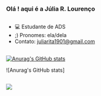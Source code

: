 ### Olá ! aqui é a Júlia R. Lourenço

##

- 💻 Estudante de ADS
- ;) Pronomes: ela/dela
- Contato: juliarita1901@gmail.com

##
[![Anurag's GitHub stats](https://github-readme-stats.vercel.app/api?username=Ritinha019)](https://github-readme-stats.vercel.app/api?username=anuraghazra&show_icons=true&theme=transparent)

![Anurag's GitHub stats]

##
<div>
  
  <a href= "https://www.linkedin.com/feed/" target="_blank"><img src="https://img.shields.io/badge/-LinkedIn-%230077B5?style=for-the-badge&logo=linkedin&logoColor=white" target="_blank"></a> 
</div>
